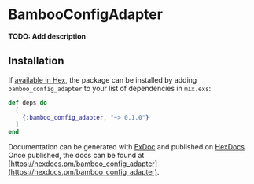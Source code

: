 # BambooConfigAdapter

**TODO: Add description**

## Installation

If [available in Hex](https://hex.pm/docs/publish), the package can be installed
by adding `bamboo_config_adapter` to your list of dependencies in `mix.exs`:

```elixir
def deps do
  [
    {:bamboo_config_adapter, "~> 0.1.0"}
  ]
end
```

Documentation can be generated with [ExDoc](https://github.com/elixir-lang/ex_doc)
and published on [HexDocs](https://hexdocs.pm). Once published, the docs can
be found at [https://hexdocs.pm/bamboo_config_adapter](https://hexdocs.pm/bamboo_config_adapter).

